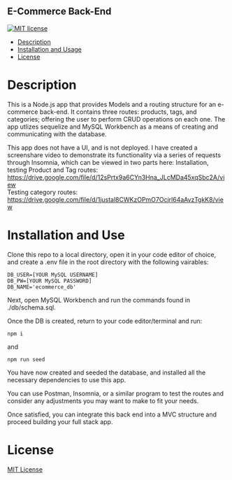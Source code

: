 ## E-Commerce Back-End

[![MIT license](https://img.shields.io/badge/License-MIT-blue.svg)](https://lbesson.mit-license.org/)

- [Description ](#description)
- [Installation and Usage](#installation-and-use)
- [License](#license)

# Description

This is a Node.js app that provides Models and a routing structure for an e-commerce back-end. It contains three routes: products, tags, and categories; offering the user to perform CRUD operations on each one. The app utlizes sequelize and MySQL Workbench as a means of creating and communicating with the database.

This app does not have a UI, and is not deployed. I have created a screenshare video to demonstrate its functionality via a series of requests through Insomnia, which can be viewed in two parts here:
Installation, testing Product and Tag routes: https://drive.google.com/file/d/12sPrtx9a6CYn3Hna_JLcMDa45xqSbc2A/view <br>
Testing category routes: https://drive.google.com/file/d/1justal8CWKzOPmO7Ocjrl64aAvzTgkK8/view

# Installation and Use

Clone this repo to a local directory, open it in your code editor of choice, and create a .env file in the root directory with the following vairables:

```
DB_USER=[YOUR MySQL USERNAME]
DB_PW=[YOUR MySQL PASSWORD]
DB_NAME='ecommerce_db'
```

Next, open MySQL Workbench and run the commands found in ./db/schema.sql.

Once the DB is created, return to your code editor/terminal and run:

```
npm i
```

and

```
npm run seed
```

You have now created and seeded the database, and installed all the necessary dependencies to use this app.

You can use Postman, Insomnia, or a similar program to test the routes and consider any adjustments you may want to make to fit your needs.

Once satisfied, you can integrate this back end into a MVC structure and proceed building your full stack app.

# License

[MIT License](https://opensource.org/licenses/MIT)

```

```
